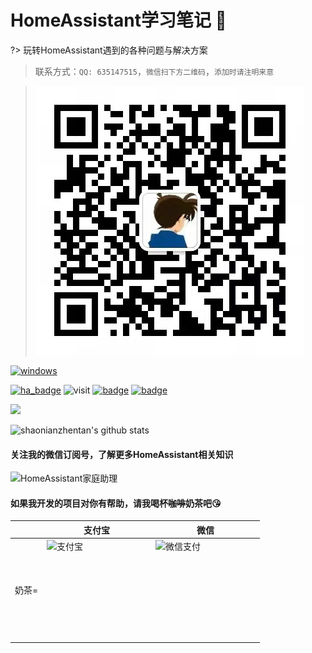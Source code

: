 # HomeAssistant学习笔记 👋  

?> 玩转HomeAssistant遇到的各种问题与解决方案

> 联系方式：`QQ: 635147515`，`微信扫下方二维码`，`添加时请注明来意`

> ![wx](./img/wx.jpg ':size=150px')

[![windows](https://img.shields.io/badge/Windows-家庭助理-blue?logo=windows&style=for-the-badge)](https://www.microsoft.com/zh-cn/store/productId/9n2jp5z9rxx2)

[![ha_badge](https://img.shields.io/badge/Home-Assistant-%23049cdb)](https://www.home-assistant.io/)
![visit](https://visitor-badge.laobi.icu/badge?page_id=shaonianzhentan.ha-docs&left_text=visit)
[![badge](https://img.shields.io/badge/GitHub-shaonianzhentan-%2373c165)](https://github.com/shaonianzhentan)
[![badge](https://img.shields.io/badge/Gitee-shaonianzhentan-%23c71d23)](https://gitee.com/shaonianzhentan)

![](https://komarev.com/ghpvc/?username=shaonianzhentan&color=green)

<!--
**shaonianzhentan/shaonianzhentan** is a ✨ _special_ ✨ repository because its `README.md` (this file) appears on your GitHub profile.

Here are some ideas to get you started:

- 🔭 I’m currently working on ...
- 🌱 I’m currently learning ...
- 👯 I’m looking to collaborate on ...
- 🤔 I’m looking for help with ...
- 💬 Ask me about ...
- 📫 How to reach me: ...
- 😄 Pronouns: ...
- ⚡ Fun fact: ...
-->

![shaonianzhentan's github stats](https://github-readme-stats.vercel.app/api?username=shaonianzhentan&count_private=true&show_icons=true)

#### 关注我的微信订阅号，了解更多HomeAssistant相关知识
<img src="https://cdn.jsdelivr.net/gh/shaonianzhentan/ha-docs@master/docs/img/wechat-channel.png" width="495" alt="HomeAssistant家庭助理" title="HomeAssistant家庭助理"> 

#### 如果我开发的项目对你有帮助，请我喝杯<del style="font-size: 14px;">咖啡</del>奶茶吧😘
|  |支付宝|微信|
|---|---|---|
奶茶= | <img src="https://cdn.jsdelivr.net/gh/shaonianzhentan/ha-docs@master/docs/img/alipay.png" align="left" height="160" width="160" alt="支付宝" title="支付宝">  |  <img src="https://cdn.jsdelivr.net/gh/shaonianzhentan/ha-docs@master/docs/img/wechat.png" align="left" height="160" width="160" alt="微信支付" title="微信">
